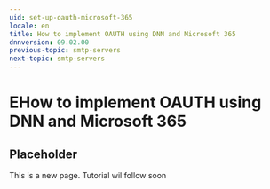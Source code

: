 ```yaml
---
uid: set-up-oauth-microsoft-365
locale: en
title: How to implement OAUTH using DNN and Microsoft 365
dnnversion: 09.02.00
previous-topic: smtp-servers
next-topic: smtp-servers
---
```


# EHow to implement OAUTH using DNN and Microsoft 365

## Placeholder

This is a new page. Tutorial wil follow soon


